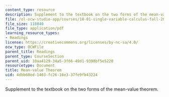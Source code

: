 ```yaml
---
content_type: resource
description: Supplement to the textbook on the two forms of the mean-value theorem.
file: /ol-ocw-studio-app/courses/18-01-single-variable-calculus-fall-2006/4dbb60ed1403fc2616e337fe9fb43224_mvt_mns_vluethrm.pdf
file_size: 118840
file_type: application/pdf
learning_resource_types:
- Readings
license: https://creativecommons.org/licenses/by-nc-sa/4.0/
ocw_type: OCWFile
parent_title: Readings
parent_type: CourseSection
parent_uid: 10aa4129-34a5-3f66-49d1-9398bf5e5220
resourcetype: Document
title: Mean-value Theorem
uid: 4dbb60ed-1403-fc26-16e3-37fe9fb43224
---
```

Supplement to the textbook on the two forms of the mean-value theorem.